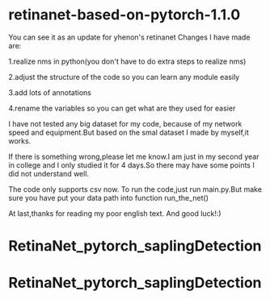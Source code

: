 # retinanet-based-on-pytorch-1.1.0
You can see it as an update for yhenon's retinanet
Changes I have made are:

1.realize nms in python(you don't have to do extra steps to realize nms)

2.adjust the structure of the code so you can learn any module easily

3.add lots of annotations

4.rename the variables so you can get what are they used for easier

I have not tested any big dataset for my code, because of my network speed and equipment.But based on the smal dataset I made by myself,it works.

If there is something wrong,please let me know.I am just in my second year in college and I only studied it for 4 days.So there may have some points I did not understand well.

The code only supports csv now. To run the code,just run main.py.But make sure you have put your data path into function run_the_net()

At last,thanks for reading my poor english text. And good luck!:)
# RetinaNet_pytorch_saplingDetection
# RetinaNet_pytorch_saplingDetection
